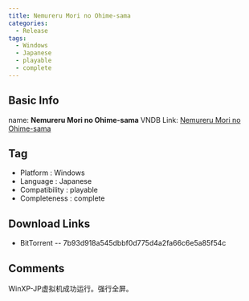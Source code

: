 ```yaml
---
title: Nemureru Mori no Ohime-sama
categories:
  - Release
tags:
  - Windows
  - Japanese
  - playable
  - complete
---
```

## Basic Info

name: **Nemureru Mori no Ohime-sama**
VNDB Link: [Nemureru Mori no Ohime-sama](https://vndb.org/r12528)

## Tag
 - Platform : Windows
 - Language : Japanese
 - Compatibility : playable
 - Completeness : complete

## Download Links
 - BitTorrent
 -- 7b93d918a545dbbf0d775d4a2fa66c6e5a85f54c
 
## Comments
WinXP-JP虚拟机成功运行。强行全屏。